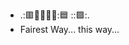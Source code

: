 - .:🟥🎈🎈🎈🎈:🟦 ::🟪:. 
- Fairest Way... this way...
<!---
B2theNJ/B2theNJ is a ✨ special ✨ repository because its `README.md` (this file) appears on your GitHub profile.
You can click the Preview link to take a look at your changes.
--->
